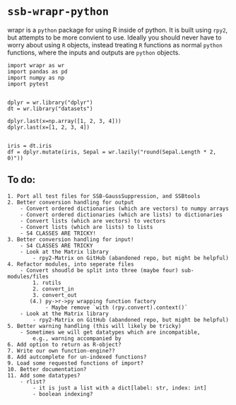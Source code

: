 # `ssb-wrapr-python`
wrapr is a `python` package for using R inside of python.
It is built using `rpy2`, but attempts to be more convient to use. 
Ideally you should never have to worry about using `R` objects,
instead treating `R` functions as normal `python` functions, where the inputs
and outputs are `python` objects.

```
import wrapr as wr
import pandas as pd
import numpy as np
import pytest


dplyr = wr.library("dplyr")
dt = wr.library("datasets")

dplyr.last(x=np.array([1, 2, 3, 4]))
dplyr.last(x=[1, 2, 3, 4])


iris = dt.iris
df = dplyr.mutate(iris, Sepal = wr.lazily("round(Sepal.Length * 2, 0)"))

```

## To do:
    1. Port all test files for SSB-GaussSuppression, and SSBtools
    2. Better conversion handling for output
        - Convert ordered dictionaries (which are vectors) to numpy arrays
        - Convert ordered dictionaries (which are lists) to dictionaries
        - Convert lists (which are vectors) to vectors
        - Convert lists (which are lists) to lists
        - S4 CLASSES ARE TRICKY!
    3. Better conversion handling for input!
        - S4 CLASSES ARE TRICKY
        - Look at the Matrix library
            - rpy2-Matrix on GitHub (abandoned repo, but might be helpful)
    4. Refactor modules, into seperate files 
        - Convert shoudld be split into three (maybe four) sub-modules/files
            1. rutils
            2. convert_in
            3. convert_out
           (4.) py->r->py wrapping function factory
                - Maybe remove `with (rpy.convert).context()`
        - Look at the Matrix library
            - rpy2-Matrix on GitHub (abandoned repo, but might be helpful)
    5. Better warning handling (this will likely be tricky)
        - Sometimes we will get datatypes which are incompatible, 
            e.g., warning accompanied by 
    6. Add option to return as R-object?
    7. Write our own function-engine??
    8. Add autcomplete for un-indexed functions?
    9. Load some requested functions of import?
    10. Better documentation?
    11. Add some datatypes?
        - rlist? 
            - it is just a list with a dict[label: str, index: int]
            - boolean indexing?
